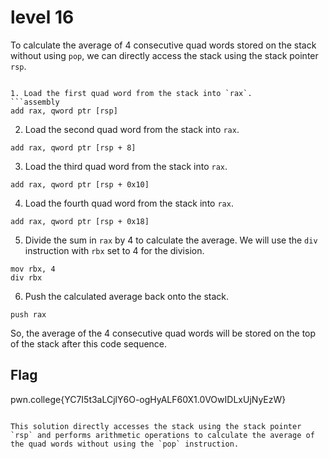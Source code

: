 # level 16


To calculate the average of 4 consecutive quad words stored on the stack without using `pop`, we can directly access the stack using the stack pointer `rsp`.

```

1. Load the first quad word from the stack into `rax`.
```assembly
add rax, qword ptr [rsp]
```

2. Load the second quad word from the stack into `rax`.
```assembly
add rax, qword ptr [rsp + 8]
```

3. Load the third quad word from the stack into `rax`.
```assembly
add rax, qword ptr [rsp + 0x10]
```

4. Load the fourth quad word from the stack into `rax`.
```assembly
add rax, qword ptr [rsp + 0x18]
```

5. Divide the sum in `rax` by 4 to calculate the average. We will use the `div` instruction with `rbx` set to 4 for the division.
```assembly
mov rbx, 4
div rbx
```

6. Push the calculated average back onto the stack.
```assembly
push rax
```

So, the average of the 4 consecutive quad words will be stored on the top of the stack after this code sequence.

## Flag

pwn.college{YC7I5t3aLCjlY6O-ogHyALF60X1.0VOwIDLxUjNyEzW}
```

This solution directly accesses the stack using the stack pointer `rsp` and performs arithmetic operations to calculate the average of the quad words without using the `pop` instruction.
